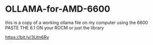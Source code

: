 # OLLAMA-for-AMD-6600
this is a copy of a working ollama file on my computer using the 6600
PASTE THE 6.1 ON your ROCM or just the library

https://bit.ly/3Utn6Ry
